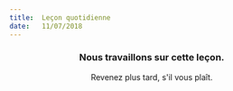 ```yaml
---
title:  Leçon quotidienne
date:   11/07/2018
---
```


### <center>Nous travaillons sur cette leçon.</center>
<center>Revenez plus tard, s'il vous plaît.</center>